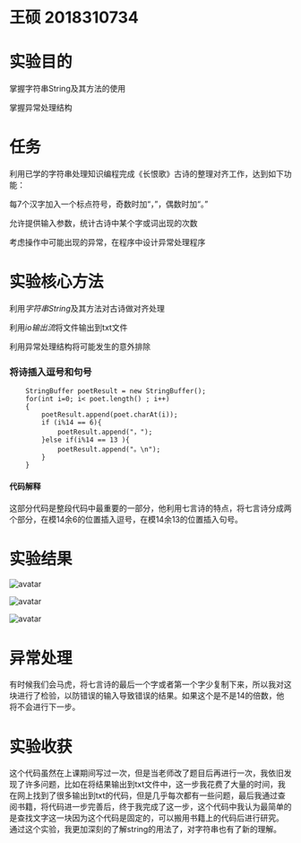 # 王硕 2018310734
# 实验目的
掌握字符串String及其方法的使用

掌握异常处理结构
# 任务
利用已学的字符串处理知识编程完成《长恨歌》古诗的整理对齐工作，达到如下功能：

  每7个汉字加入一个标点符号，奇数时加“，”，偶数时加“。”

  允许提供输入参数，统计古诗中某个字或词出现的次数

  考虑操作中可能出现的异常，在程序中设计异常处理程序

# 实验核心方法

利用*字符串String*及其方法对古诗做对齐处理

利用*io输出流*将文件输出到txt文件

利用异常处理结构将可能发生的意外排除

### 将诗插入逗号和句号
        StringBuffer poetResult = new StringBuffer();
        for(int i=0; i< poet.length() ; i++)
        {
            poetResult.append(poet.charAt(i));
            if (i%14 == 6){
                poetResult.append("，");
            }else if(i%14 == 13 ){
                poetResult.append("。\n");
            }
        }
#### 代码解释
这部分代码是整段代码中最重要的一部分，他利用七言诗的特点，将七言诗分成两个部分，在模14余6的位置插入逗号，在模14余13的位置插入句号。

# 实验结果
![avatar](https://raw.githubusercontent.com/ws1226395769/wangshuo123/master/%E7%BB%93%E6%9E%9C.png)

![avatar](https://raw.githubusercontent.com/ws1226395769/wangshuo123/master/%E7%BB%93%E6%9E%9C1.png)

![avatar](https://raw.githubusercontent.com/ws1226395769/wangshuo123/master/%E7%BB%93%E6%9E%9C2.png)

# 异常处理
有时候我们会马虎，将七言诗的最后一个字或者第一个字少复制下来，所以我对这块进行了检验，以防错误的输入导致错误的结果。如果这个是不是14的倍数，他将不会进行下一步。

 
# 实验收获
这个代码虽然在上课期间写过一次，但是当老师改了题目后再进行一次，我依旧发现了许多问题，比如在将结果输出到txt文件中，这一步我花费了大量的时间，我在网上找到了很多输出到txt的代码，但是几乎每次都有一些问题，最后我通过查阅书籍，将代码进一步完善后，终于我完成了这一步，这个代码中我认为最简单的是查找文字这一块因为这个代码是固定的，可以搬用书籍上的代码后进行研究。
通过这个实验，我更加深刻的了解string的用法了，对字符串也有了新的理解。
